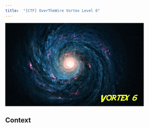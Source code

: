 ```yaml
---
title:  "[CTF] OverTheWire Vortex Level 6"
---
```


![Logo](/assets/images/vortex6.png)

## Context
